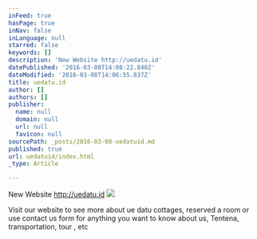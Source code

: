 ```yaml
---
inFeed: true
hasPage: true
inNav: false
inLanguage: null
starred: false
keywords: []
description: 'New Website http://uedatu.id'
datePublished: '2016-03-08T14:08:22.840Z'
dateModified: '2016-03-08T14:06:55.837Z'
title: uedatu.id
author: []
authors: []
publisher:
  name: null
  domain: null
  url: null
  favicon: null
sourcePath: _posts/2016-03-08-uedatuid.md
published: true
url: uedatuid/index.html
_type: Article

---
```

New Website http://uedatu.id
![](https://the-grid-user-content.s3-us-west-2.amazonaws.com/62984071-47f2-4eab-99c3-91edb80c9790.jpg)

Visit our website to see more about ue datu cottages, reserved a room or use contact us form for anything you want to know about us, Tentena, transportation, tour , etc